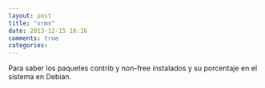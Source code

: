 ```yaml
---
layout: post
title: "vrms"
date: 2013-12-15 16:16
comments: true
categories: 
---
```

Para saber los paquetes contrib y non-free instalados y su porcentaje en el sistema en Debian.

